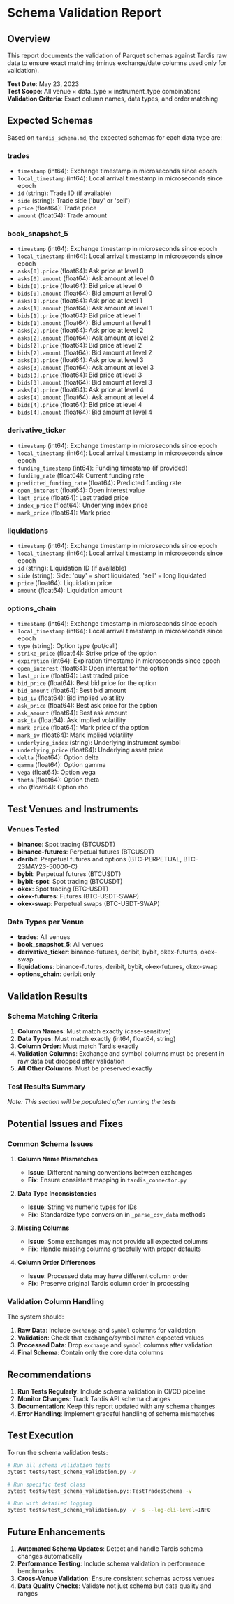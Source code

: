 # Schema Validation Report

## Overview

This report documents the validation of Parquet schemas against Tardis raw data to ensure exact matching (minus exchange/date columns used only for validation).

**Test Date**: May 23, 2023  
**Test Scope**: All venue × data_type × instrument_type combinations  
**Validation Criteria**: Exact column names, data types, and order matching

## Expected Schemas

Based on `tardis_schema.md`, the expected schemas for each data type are:

### trades
- `timestamp` (int64): Exchange timestamp in microseconds since epoch
- `local_timestamp` (int64): Local arrival timestamp in microseconds since epoch  
- `id` (string): Trade ID (if available)
- `side` (string): Trade side ('buy' or 'sell')
- `price` (float64): Trade price
- `amount` (float64): Trade amount

### book_snapshot_5
- `timestamp` (int64): Exchange timestamp in microseconds since epoch
- `local_timestamp` (int64): Local arrival timestamp in microseconds since epoch
- `asks[0].price` (float64): Ask price at level 0
- `asks[0].amount` (float64): Ask amount at level 0
- `bids[0].price` (float64): Bid price at level 0
- `bids[0].amount` (float64): Bid amount at level 0
- `asks[1].price` (float64): Ask price at level 1
- `asks[1].amount` (float64): Ask amount at level 1
- `bids[1].price` (float64): Bid price at level 1
- `bids[1].amount` (float64): Bid amount at level 1
- `asks[2].price` (float64): Ask price at level 2
- `asks[2].amount` (float64): Ask amount at level 2
- `bids[2].price` (float64): Bid price at level 2
- `bids[2].amount` (float64): Bid amount at level 2
- `asks[3].price` (float64): Ask price at level 3
- `asks[3].amount` (float64): Ask amount at level 3
- `bids[3].price` (float64): Bid price at level 3
- `bids[3].amount` (float64): Bid amount at level 3
- `asks[4].price` (float64): Ask price at level 4
- `asks[4].amount` (float64): Ask amount at level 4
- `bids[4].price` (float64): Bid price at level 4
- `bids[4].amount` (float64): Bid amount at level 4

### derivative_ticker
- `timestamp` (int64): Exchange timestamp in microseconds since epoch
- `local_timestamp` (int64): Local arrival timestamp in microseconds since epoch
- `funding_timestamp` (int64): Funding timestamp (if provided)
- `funding_rate` (float64): Current funding rate
- `predicted_funding_rate` (float64): Predicted funding rate
- `open_interest` (float64): Open interest value
- `last_price` (float64): Last traded price
- `index_price` (float64): Underlying index price
- `mark_price` (float64): Mark price

### liquidations
- `timestamp` (int64): Exchange timestamp in microseconds since epoch
- `local_timestamp` (int64): Local arrival timestamp in microseconds since epoch
- `id` (string): Liquidation ID (if available)
- `side` (string): Side: 'buy' = short liquidated, 'sell' = long liquidated
- `price` (float64): Liquidation price
- `amount` (float64): Liquidation amount

### options_chain
- `timestamp` (int64): Exchange timestamp in microseconds since epoch
- `local_timestamp` (int64): Local arrival timestamp in microseconds since epoch
- `type` (string): Option type (put/call)
- `strike_price` (float64): Strike price of the option
- `expiration` (int64): Expiration timestamp in microseconds since epoch
- `open_interest` (float64): Open interest for the option
- `last_price` (float64): Last traded price
- `bid_price` (float64): Best bid price for the option
- `bid_amount` (float64): Best bid amount
- `bid_iv` (float64): Bid implied volatility
- `ask_price` (float64): Best ask price for the option
- `ask_amount` (float64): Best ask amount
- `ask_iv` (float64): Ask implied volatility
- `mark_price` (float64): Mark price of the option
- `mark_iv` (float64): Mark implied volatility
- `underlying_index` (string): Underlying instrument symbol
- `underlying_price` (float64): Underlying asset price
- `delta` (float64): Option delta
- `gamma` (float64): Option gamma
- `vega` (float64): Option vega
- `theta` (float64): Option theta
- `rho` (float64): Option rho

## Test Venues and Instruments

### Venues Tested
- **binance**: Spot trading (BTCUSDT)
- **binance-futures**: Perpetual futures (BTCUSDT)
- **deribit**: Perpetual futures and options (BTC-PERPETUAL, BTC-23MAY23-50000-C)
- **bybit**: Perpetual futures (BTCUSDT)
- **bybit-spot**: Spot trading (BTCUSDT)
- **okex**: Spot trading (BTC-USDT)
- **okex-futures**: Futures (BTC-USDT-SWAP)
- **okex-swap**: Perpetual swaps (BTC-USDT-SWAP)

### Data Types per Venue
- **trades**: All venues
- **book_snapshot_5**: All venues
- **derivative_ticker**: binance-futures, deribit, bybit, okex-futures, okex-swap
- **liquidations**: binance-futures, deribit, bybit, okex-futures, okex-swap
- **options_chain**: deribit only

## Validation Results

### Schema Matching Criteria
1. **Column Names**: Must match exactly (case-sensitive)
2. **Data Types**: Must match exactly (int64, float64, string)
3. **Column Order**: Must match Tardis exactly
4. **Validation Columns**: Exchange and symbol columns must be present in raw data but dropped after validation
5. **All Other Columns**: Must be preserved exactly

### Test Results Summary

*Note: This section will be populated after running the tests*

## Potential Issues and Fixes

### Common Schema Issues

1. **Column Name Mismatches**
   - **Issue**: Different naming conventions between exchanges
   - **Fix**: Ensure consistent mapping in `tardis_connector.py`

2. **Data Type Inconsistencies**
   - **Issue**: String vs numeric types for IDs
   - **Fix**: Standardize type conversion in `_parse_csv_data` methods

3. **Missing Columns**
   - **Issue**: Some exchanges may not provide all expected columns
   - **Fix**: Handle missing columns gracefully with proper defaults

4. **Column Order Differences**
   - **Issue**: Processed data may have different column order
   - **Fix**: Preserve original Tardis column order in processing

### Validation Column Handling

The system should:
1. **Raw Data**: Include `exchange` and `symbol` columns for validation
2. **Validation**: Check that exchange/symbol match expected values
3. **Processed Data**: Drop `exchange` and `symbol` columns after validation
4. **Final Schema**: Contain only the core data columns

## Recommendations

1. **Run Tests Regularly**: Include schema validation in CI/CD pipeline
2. **Monitor Changes**: Track Tardis API schema changes
3. **Documentation**: Keep this report updated with any schema changes
4. **Error Handling**: Implement graceful handling of schema mismatches

## Test Execution

To run the schema validation tests:

```bash
# Run all schema validation tests
pytest tests/test_schema_validation.py -v

# Run specific test class
pytest tests/test_schema_validation.py::TestTradesSchema -v

# Run with detailed logging
pytest tests/test_schema_validation.py -v -s --log-cli-level=INFO
```

## Future Enhancements

1. **Automated Schema Updates**: Detect and handle Tardis schema changes automatically
2. **Performance Testing**: Include schema validation in performance benchmarks
3. **Cross-Venue Validation**: Ensure consistent schemas across venues
4. **Data Quality Checks**: Validate not just schema but data quality and ranges
